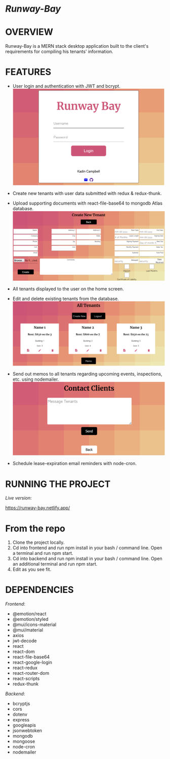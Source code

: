 # _Runway-Bay_

# OVERVIEW

Runway-Bay is a MERN stack desktop application built to the client's
requirements for compiling his tenants' information.

# FEATURES

- User login and authentication with JWT and bcrypt.
  ![Login Component](/readme-imgs/login-component.png)

- Create new tenants with user data submitted with redux & redux-thunk.
- Upload supporting documents with react-file-base64 to mongodb Atlas database.
  ![Form Component](/readme-imgs/form-component.png)

- All tenants displayed to the user on the home screen.
- Edit and delete existing tenants from the database.
  ![Tenants Component](/readme-imgs/tenants-component.png)

- Send out memos to all tenants regarding upcoming events, inspections, etc.
  using nodemailer.
  ![memo Component](/readme-imgs/memo-component.png)

- Schedule lease-expiration email reminders with node-cron.

# RUNNING THE PROJECT

_Live version_:

https://runway-bay.netlify.app/

# From the repo

1. Clone the project locally.
2. Cd into frontend and run npm install in your bash / command line.
   Open a terminal and run npm start.
3. Cd into backend and run npm install in your bash / command line.
   Open an additional terminal and run npm start.
4. Edit as you see fit.

# DEPENDENCIES

_Frontend_:

- @emotion/react
- @emotion/styled
- @mui/icons-material
- @mui/material
- axios
- jwt-decode
- react
- react-dom
- react-file-base64
- react-google-login
- react-redux
- react-router-dom
- react-scripts
- redux-thunk

_Backend_:

- bcryptjs
- cors
- dotenv
- express
- googleapis
- jsonwebtoken
- mongodb
- mongoose
- node-cron
- nodemailer
